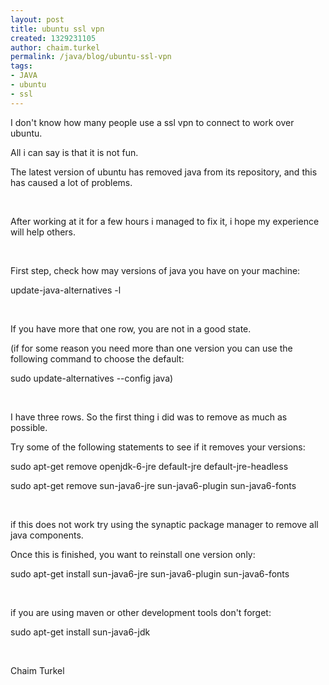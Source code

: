 ```yaml
---
layout: post
title: ubuntu ssl vpn
created: 1329231105
author: chaim.turkel
permalink: /java/blog/ubuntu-ssl-vpn
tags:
- JAVA
- ubuntu
- ssl
---
```

<p>I don&#39;t know how many people use a ssl vpn to connect to work over ubuntu.</p>
<p>All i can say is that it is not fun.</p>
<p>The latest version of ubuntu has removed java from its repository, and this has caused a lot of problems.</p>
<p>&nbsp;</p>
<p>After working at it for a few hours i managed to fix it, i hope my experience will help others.</p>
<p>&nbsp;</p>
<p>First step, check how may versions of java you have on your machine:</p>
<p>update-java-alternatives -l</p>
<p>&nbsp;</p>
<p>If you have more that one row, you are not in a good state.</p>
<p>(if for some reason you need more than one version you can use the following command to choose the default:</p>
<p>sudo update-alternatives --config java)</p>
<p>&nbsp;</p>
<p>I have three rows. So the first thing i did was to remove as much as possible.</p>
<p>Try some of the following statements to see if it removes your versions:</p>
<p>sudo apt-get remove openjdk-6-jre default-jre default-jre-headless</p>
<p>sudo apt-get remove sun-java6-jre sun-java6-plugin sun-java6-fonts</p>
<p>&nbsp;</p>
<p>if this does not work try using the synaptic package manager to remove all java components.</p>
<p>Once this is finished, you want to reinstall one version only:</p>
<p>sudo apt-get install sun-java6-jre sun-java6-plugin sun-java6-fonts</p>
<p>&nbsp;</p>
<p>if you are using maven or other development tools don&#39;t forget:</p>
<p>sudo apt-get install sun-java6-jdk</p>
<p>&nbsp;</p>
<p>Chaim Turkel</p>
